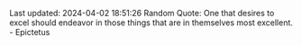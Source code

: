 Last updated: 2024-04-02 18:51:26
Random Quote: One that desires to excel should endeavor in those things that are in themselves most excellent. - Epictetus